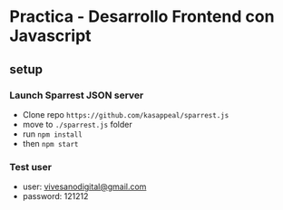 # Practica - Desarrollo Frontend con Javascript

## setup

### Launch Sparrest JSON server

- Clone repo `https://github.com/kasappeal/sparrest.js`
- move to `./sparrest.js` folder
- run `npm install`
- then `npm start`

### Test user

- user: vivesanodigital@gmail.com
- password: 121212